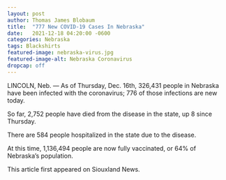 ```yaml
---
layout: post
author: Thomas James Blobaum 
title:  "777 New COVID-19 Cases In Nebraska"
date:   2021-12-18 04:20:00 -0600
categories: Nebraska
tags: Blackshirts 
featured-image: nebraska-virus.jpg
featured-image-alt: Nebraska Coronavirus 
dropcap: off 
---
```

LINCOLN, Neb. — As of Thursday, Dec. 16th, 326,431 people in Nebraska have been infected with the coronavirus; 776 of those infections are new today.

So far, 2,752 people have died from the disease in the state, up 8 since Thursday.

There are 584 people hospitalized in the state due to the disease.

At this time, 1,136,494 people are now fully vaccinated, or 64% of Nebraska’s population.

This article first appeared on Siouxland News.  

<a href="https://siouxlandnews.com/news/coronavirus/covid-19-in-nebraska-12-17-2021" data-iframely-url></a>


